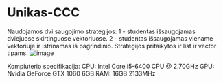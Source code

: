 # Unikas-CCC
Naudojamos dvi saugojimo strategijos: 1 - studentas išsaugojamas dviejuose skirtinguose vektoriuose. 2 - studentas išsaugojamas viename vektoriuje ir ištrinamas iš pagrindinio. Strategijos pritaikytos ir list ir vector tipams.
![image](https://github.com/Gustelo1/Unikas-CCC/assets/140171498/3a2e1e68-4a5d-4184-9ef8-a9bc9169b408)



Kompiuterio specifikacija:
CPU: Intel Core i5-6400 CPU @ 2.70GHz
GPU: Nvidia GeForce GTX 1060 6GB
RAM: 16GB 2133MHz
